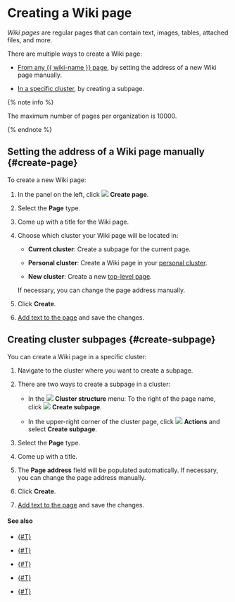 # Creating a Wiki page

_Wiki pages_ are regular pages that can contain text, images, tables, attached files, and more.

There are multiple ways to create a Wiki page:

- [From any {{ wiki-name }} page](#create-page), by setting the address of a new Wiki page manually.

- [In a specific cluster](#create-subpage), by creating a subpage.



{% note info %}

The maximum number of pages per organization is 10000.

{% endnote %}


## Setting the address of a Wiki page manually {#create-page}

To create a new Wiki page:

1. In the panel on the left, click ![](../_assets/wiki/svg/create-page.svg) **Create page**.

1. Select the **Page** type.

1. Come up with a title for the Wiki page.

1. Choose which cluster your Wiki page will be located in:

   * **Current cluster**: Create a subpage for the current page.

   * **Personal cluster**: Create a Wiki page in your [personal cluster](structure.md#personal_cluster).

   * **New cluster**: Create a new [top-level page](structure.md#structure).

   If necessary, you can change the page address manually.

1. Click **Create**.

1. [Add text to the page](basic-markup.md) and save the changes.

## Creating cluster subpages {#create-subpage}

You can create a Wiki page in a specific cluster:

1. Navigate to the cluster where you want to create a subpage.

1. There are two ways to create a subpage in a cluster:

   * In the ![](../_assets/wiki/svg/structure-icon.svg) **Cluster structure** menu: To the right of the page name, click ![](../_assets/wiki/svg/button-add-subpage.svg) **Create subpage**.

   * In the upper-right corner of the cluster page, click ![](../_assets/wiki/svg/actions-icon.svg) **Actions** and select **Create subpage**.

1. Select the **Page** type.

1. Come up with a title.

1. The **Page address** field will be populated automatically. If necessary, you can change the page address manually.

1. Click **Create**.

1. [Add text to the page](basic-markup.md) and save the changes.

#### See also

- [{#T}](page-management/access-setup.md)

- [{#T}](edit-page.md)

- [{#T}](create-grid.md)

- [{#T}](wysiwyg-create.md)

- [{#T}](delete-page.md)
